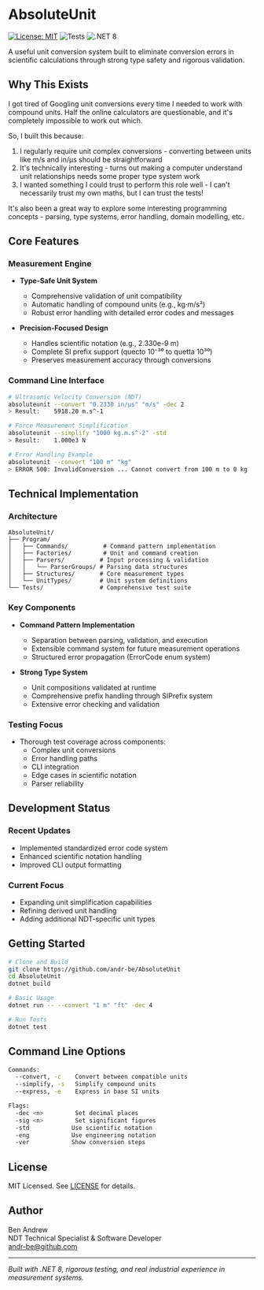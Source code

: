 # AbsoluteUnit
[![License: MIT](https://img.shields.io/badge/License-MIT-yellow.svg)](https://opensource.org/licenses/MIT)
![Tests](https://img.shields.io/badge/tests-90%25%20passing-green)
![.NET 8](https://img.shields.io/badge/.NET-8-blue)

A useful unit conversion system built to eliminate conversion errors in scientific calculations through strong type safety and rigorous validation.

## Why This Exists

I got tired of Googling unit conversions every time I needed to work with compound units. 
Half the online calculators are questionable, and it's completely impossible to work out which.

So, I built this because:
1. I regularly require unit complex conversions - converting between units like m/s and in/µs should be straightforward
2. It's technically interesting - turns out making a computer understand unit relationships needs some proper type system work
3. I wanted something I could trust to perform this role well - I can't necessarily trust my own maths, but I can trust the tests!

It's also been a great way to explore some interesting programming concepts - parsing, type systems, error handling, domain modelling, etc.

## Core Features

### Measurement Engine
- **Type-Safe Unit System**
  - Comprehensive validation of unit compatibility
  - Automatic handling of compound units (e.g., kg⋅m/s²)
  - Robust error handling with detailed error codes and messages
  
- **Precision-Focused Design**
  - Handles scientific notation (e.g., 2.330e-9 m)
  - Complete SI prefix support (quecto 10⁻³⁰ to quetta 10³⁰)
  - Preserves measurement accuracy through conversions

### Command Line Interface
```bash
# Ultrasonic Velocity Conversion (NDT)
absoluteunit --convert "0.2330 in/µs" "m/s" -dec 2
> Result:    5918.20 m.s^-1

# Force Measurement Simplification
absoluteunit --simplify "1000 kg.m.s^-2" -std
> Result:    1.000e3 N

# Error Handling Example
absoluteunit --convert "100 m" "kg"
> ERROR 500: InvalidConversion ... Cannot convert from 100 m to 0 kg
```

## Technical Implementation

### Architecture
```plaintext
AbsoluteUnit/
├── Program/
│   ├── Commands/          # Command pattern implementation
│   ├── Factories/         # Unit and command creation
│   ├── Parsers/          # Input processing & validation
│   │   └── ParserGroups/ # Parsing data structures
│   ├── Structures/       # Core measurement types
│   └── UnitTypes/        # Unit system definitions
└── Tests/                # Comprehensive test suite
```

### Key Components
- **Command Pattern Implementation**
  - Separation between parsing, validation, and execution
  - Extensible command system for future measurement operations
  - Structured error propagation (ErrorCode enum system)

- **Strong Type System**
  - Unit compositions validated at runtime
  - Comprehensive prefix handling through SIPrefix system
  - Extensive error checking and validation

### Testing Focus
- Thorough test coverage across components:
  - Complex unit conversions
  - Error handling paths
  - CLI integration
  - Edge cases in scientific notation
  - Parser reliability

## Development Status

### Recent Updates
- Implemented standardized error code system
- Enhanced scientific notation handling
- Improved CLI output formatting

### Current Focus
- Expanding unit simplification capabilities
- Refining derived unit handling
- Adding additional NDT-specific unit types

## Getting Started

```bash
# Clone and Build
git clone https://github.com/andr-be/AbsoluteUnit
cd AbsoluteUnit
dotnet build

# Basic Usage
dotnet run -- --convert "1 m" "ft" -dec 4

# Run Tests
dotnet test
```

## Command Line Options
```bash
Commands:
  --convert, -c    Convert between compatible units
  --simplify, -s   Simplify compound units
  --express, -e    Express in base SI units

Flags:
  -dec <n>         Set decimal places
  -sig <n>         Set significant figures
  -std            Use scientific notation
  -eng            Use engineering notation
  -ver            Show conversion steps
```

## License
MIT Licensed. See [LICENSE](LICENSE.txt) for details.

## Author
Ben Andrew  
NDT Technical Specialist & Software Developer  
[andr-be@github.com](mailto:andr-be@github.com)

---
*Built with .NET 8, rigorous testing, and real industrial experience in measurement systems.*
